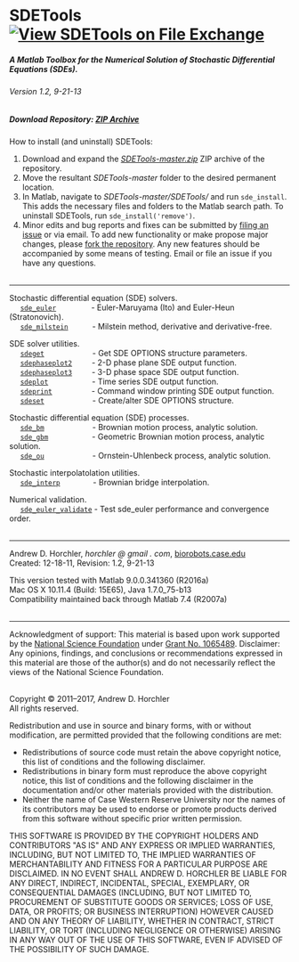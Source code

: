 SDETools
[![View SDETools on File Exchange](https://www.mathworks.com/matlabcentral/images/matlab-file-exchange.svg)](https://www.mathworks.com/matlabcentral/fileexchange/56406-sdetools)
========
##### A Matlab Toolbox for the Numerical Solution of Stochastic Differential Equations (SDEs).
###### Version 1.2, 9-21-13
##### Download Repository: [ZIP Archive](https://github.com/horchler/SDETools/archive/master.zip)

How to install (and uninstall) SDETools:  
 1. Download and expand the *[SDETools-master.zip](https://github.com/horchler/SDETools/archive/master.zip)* ZIP archive of the repository.  
 2. Move the resultant *SDETools-master* folder to the desired permanent location.  
 3. In Matlab, navigate to *SDETools-master/SDETools/* and run ```sde_install```. This adds the necessary files and folders to the Matlab search path. To uninstall SDETools, run ```sde_install('remove')```.  
 4. Minor edits and bug reports and fixes can be submitted by [filing an issue](https://github.com/horchler/SDETools/issues) or via email. To add new functionality or make propose major changes, please [fork the repository](https://help.github.com/articles/fork-a-repo). Any new features should be accompanied by some means of testing. Email or file an issue if you have any questions.  
&nbsp;  

--------

Stochastic differential equation (SDE) solvers.  
&nbsp;&nbsp;&nbsp;&nbsp;&nbsp;[```sde_euler```](https://github.com/horchler/SDETools/blob/master/SDETools/sde_euler.m)&nbsp;&nbsp;&nbsp;&nbsp;&nbsp;&nbsp;&nbsp;&nbsp;&nbsp;&nbsp;&nbsp;&nbsp;&nbsp;&nbsp;&nbsp;&nbsp;- Euler-Maruyama (Ito) and Euler-Heun (Stratonovich).  
&nbsp;&nbsp;&nbsp;&nbsp;&nbsp;[```sde_milstein```](https://github.com/horchler/SDETools/blob/master/SDETools/sde_milstein.m)&nbsp;&nbsp;&nbsp;&nbsp;&nbsp;&nbsp;&nbsp;&nbsp;&nbsp;&nbsp;&nbsp;- Milstein method, derivative and derivative-free.

SDE solver utilities.  
&nbsp;&nbsp;&nbsp;&nbsp;&nbsp;[```sdeget```](https://github.com/horchler/SDETools/blob/master/SDETools/sdeget.m)&nbsp;&nbsp;&nbsp;&nbsp;&nbsp;&nbsp;&nbsp;&nbsp;&nbsp;&nbsp;&nbsp;&nbsp;&nbsp;&nbsp;&nbsp;&nbsp;&nbsp;&nbsp;&nbsp;&nbsp;&nbsp;&nbsp;- Get SDE OPTIONS structure parameters.  
&nbsp;&nbsp;&nbsp;&nbsp;&nbsp;[```sdephaseplot2```](https://github.com/horchler/SDETools/blob/master/SDETools/sdephaseplot2.m)&nbsp;&nbsp;&nbsp;&nbsp;&nbsp;&nbsp;&nbsp;&nbsp;&nbsp;- 2-D phase plane SDE output function.  
&nbsp;&nbsp;&nbsp;&nbsp;&nbsp;[```sdephaseplot3```](https://github.com/horchler/SDETools/blob/master/SDETools/sdephaseplot3.m)&nbsp;&nbsp;&nbsp;&nbsp;&nbsp;&nbsp;&nbsp;&nbsp;&nbsp;- 3-D phase space SDE output function.  
&nbsp;&nbsp;&nbsp;&nbsp;&nbsp;[```sdeplot```](https://github.com/horchler/SDETools/blob/master/SDETools/sdeplot.m)&nbsp;&nbsp;&nbsp;&nbsp;&nbsp;&nbsp;&nbsp;&nbsp;&nbsp;&nbsp;&nbsp;&nbsp;&nbsp;&nbsp;&nbsp;&nbsp;&nbsp;&nbsp;&nbsp;&nbsp;- Time series SDE output function.  
&nbsp;&nbsp;&nbsp;&nbsp;&nbsp;[```sdeprint```](https://github.com/horchler/SDETools/blob/master/SDETools/sdeprint.m)&nbsp;&nbsp;&nbsp;&nbsp;&nbsp;&nbsp;&nbsp;&nbsp;&nbsp;&nbsp;&nbsp;&nbsp;&nbsp;&nbsp;&nbsp;&nbsp;&nbsp;&nbsp;- Command window printing SDE output function.  
&nbsp;&nbsp;&nbsp;&nbsp;&nbsp;[```sdeset```](https://github.com/horchler/SDETools/blob/master/SDETools/sdeset.m)&nbsp;&nbsp;&nbsp;&nbsp;&nbsp;&nbsp;&nbsp;&nbsp;&nbsp;&nbsp;&nbsp;&nbsp;&nbsp;&nbsp;&nbsp;&nbsp;&nbsp;&nbsp;&nbsp;&nbsp;&nbsp;&nbsp;- Create/alter SDE OPTIONS structure.

Stochastic differential equation (SDE) processes.  
&nbsp;&nbsp;&nbsp;&nbsp;&nbsp;[```sde_bm```](https://github.com/horchler/SDETools/blob/master/SDETools/sde_bm.m)&nbsp;&nbsp;&nbsp;&nbsp;&nbsp;&nbsp;&nbsp;&nbsp;&nbsp;&nbsp;&nbsp;&nbsp;&nbsp;&nbsp;&nbsp;&nbsp;&nbsp;&nbsp;&nbsp;&nbsp;&nbsp;&nbsp;- Brownian motion process, analytic solution.  
&nbsp;&nbsp;&nbsp;&nbsp;&nbsp;[```sde_gbm```](https://github.com/horchler/SDETools/blob/master/SDETools/sde_gbm.m)&nbsp;&nbsp;&nbsp;&nbsp;&nbsp;&nbsp;&nbsp;&nbsp;&nbsp;&nbsp;&nbsp;&nbsp;&nbsp;&nbsp;&nbsp;&nbsp;&nbsp;&nbsp;&nbsp;&nbsp;- Geometric Brownian motion process, analytic solution.  
&nbsp;&nbsp;&nbsp;&nbsp;&nbsp;[```sde_ou```](https://github.com/horchler/SDETools/blob/master/SDETools/sde_ou.m)&nbsp;&nbsp;&nbsp;&nbsp;&nbsp;&nbsp;&nbsp;&nbsp;&nbsp;&nbsp;&nbsp;&nbsp;&nbsp;&nbsp;&nbsp;&nbsp;&nbsp;&nbsp;&nbsp;&nbsp;&nbsp;&nbsp;- Ornstein-Uhlenbeck process, analytic solution.

Stochastic interpolatolation utilities.  
&nbsp;&nbsp;&nbsp;&nbsp;&nbsp;[```sde_interp```](https://github.com/horchler/SDETools/blob/master/SDETools/sde_interp.m)&nbsp;&nbsp;&nbsp;&nbsp;&nbsp;&nbsp;&nbsp;&nbsp;&nbsp;&nbsp;&nbsp;&nbsp;&nbsp;&nbsp;&nbsp;- Brownian bridge interpolation.

Numerical validation.  
&nbsp;&nbsp;&nbsp;&nbsp;&nbsp;[```sde_euler_validate```](https://github.com/horchler/SDETools/blob/master/SDETools/sde_euler_validate.m)&nbsp;- Test sde_euler performance and convergence order.  
&nbsp;  

--------

Andrew D. Horchler, *horchler @ gmail . com*, [biorobots.case.edu](http://biorobots.case.edu/)  
Created: 12-18-11, Revision: 1.2, 9-21-13  

This version tested with Matlab 9.0.0.341360 (R2016a)  
Mac OS X 10.11.4 (Build: 15E65), Java 1.7.0_75-b13  
Compatibility maintained back through Matlab 7.4 (R2007a)  
&nbsp;  

--------

Acknowledgment of support: This material is based upon work supported by the [National Science Foundation](http://www.nsf.gov/) under [Grant No.&nbsp;1065489](http://www.nsf.gov/awardsearch/showAward.do?AwardNumber=1065489). Disclaimer: Any opinions, findings, and conclusions or recommendations expressed in this material are those of the author(s) and do not necessarily reflect the views of the National Science Foundation.  
&nbsp;  

Copyright &copy; 2011&ndash;2017, Andrew D. Horchler  
All rights reserved.  

Redistribution and use in source and binary forms, with or without modification, are permitted provided that the following conditions are met:
 * Redistributions of source code must retain the above copyright notice, this list of conditions and the following disclaimer.
 * Redistributions in binary form must reproduce the above copyright notice, this list of conditions and the following disclaimer in the documentation and/or other materials provided with the distribution.
 * Neither the name of Case Western Reserve University nor the names of its contributors may be used to endorse or promote products derived from this software without specific prior written permission.

THIS SOFTWARE IS PROVIDED BY THE COPYRIGHT HOLDERS AND CONTRIBUTORS "AS IS" AND ANY EXPRESS OR IMPLIED WARRANTIES, INCLUDING, BUT NOT LIMITED TO, THE IMPLIED WARRANTIES OF MERCHANTABILITY AND FITNESS FOR A PARTICULAR PURPOSE ARE DISCLAIMED. IN NO EVENT SHALL ANDREW D. HORCHLER BE LIABLE FOR ANY DIRECT, INDIRECT, INCIDENTAL, SPECIAL, EXEMPLARY, OR CONSEQUENTIAL DAMAGES (INCLUDING, BUT NOT LIMITED TO, PROCUREMENT OF SUBSTITUTE GOODS OR SERVICES; LOSS OF USE, DATA, OR PROFITS; OR BUSINESS INTERRUPTION) HOWEVER CAUSED AND ON ANY THEORY OF LIABILITY, WHETHER IN CONTRACT, STRICT LIABILITY, OR TORT (INCLUDING NEGLIGENCE OR OTHERWISE) ARISING IN ANY WAY OUT OF THE USE OF THIS SOFTWARE, EVEN IF ADVISED OF THE POSSIBILITY OF SUCH DAMAGE.
